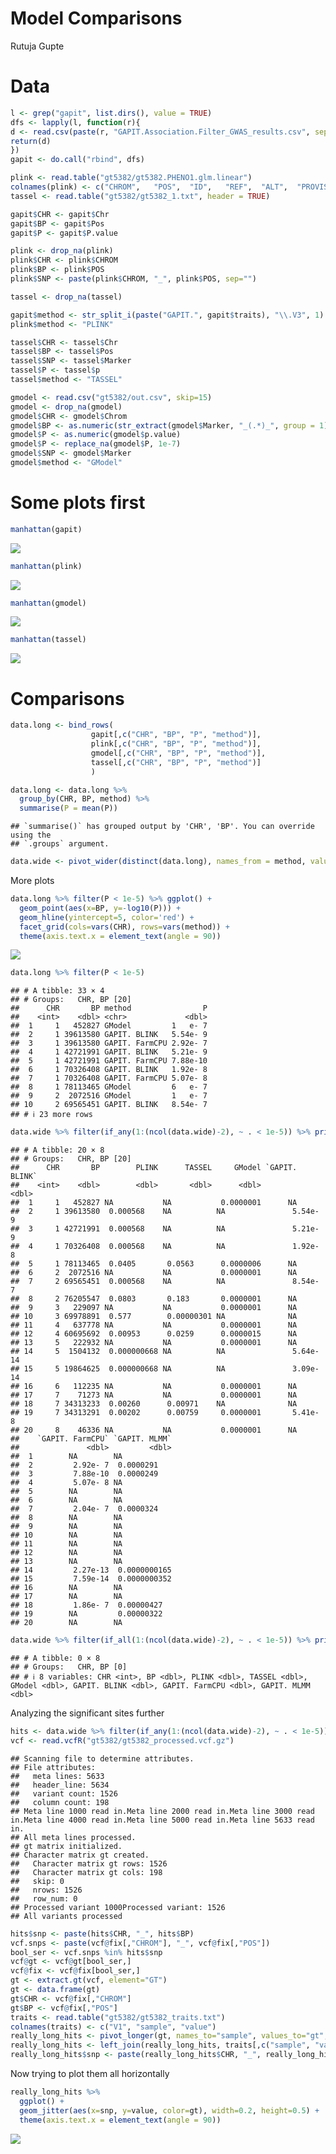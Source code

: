 Model Comparisons
================
Rutuja Gupte

# Data

``` r
l <- grep("gapit", list.dirs(), value = TRUE)
dfs <- lapply(l, function(r){
d <- read.csv(paste(r, "GAPIT.Association.Filter_GWAS_results.csv", sep = "/"), header=TRUE)
return(d)
})
gapit <- do.call("rbind", dfs)

plink <- read.table("gt5382/gt5382.PHENO1.glm.linear")
colnames(plink) <- c("CHROM",   "POS",  "ID",   "REF",  "ALT",  "PROVISIONAL_REF",  "A1",   "OMITTED",  "A1_FREQ",  "TEST", "OBS_CT",   "BETA", "SE",   "T_STAT",   "P",    "ERRCODE")
tassel <- read.table("gt5382/gt5382_1.txt", header = TRUE)

gapit$CHR <- gapit$Chr
gapit$BP <- gapit$Pos
gapit$P <- gapit$P.value

plink <- drop_na(plink)
plink$CHR <- plink$CHROM
plink$BP <- plink$POS
plink$SNP <- paste(plink$CHROM, "_", plink$POS, sep="")

tassel <- drop_na(tassel)

gapit$method <- str_split_i(paste("GAPIT.", gapit$traits), "\\.V3", 1)
plink$method <- "PLINK"

tassel$CHR <- tassel$Chr
tassel$BP <- tassel$Pos
tassel$SNP <- tassel$Marker
tassel$P <- tassel$p
tassel$method <- "TASSEL"

gmodel <- read.csv("gt5382/out.csv", skip=15)
gmodel <- drop_na(gmodel)
gmodel$CHR <- gmodel$Chrom
gmodel$BP <- as.numeric(str_extract(gmodel$Marker, "_(.*)_", group = 1))
gmodel$P <- as.numeric(gmodel$p.value)
gmodel$P <- replace_na(gmodel$P, 1e-7)
gmodel$SNP <- gmodel$Marker
gmodel$method <- "GModel"
```

# Some plots first

``` r
manhattan(gapit)
```

![](Comparisons_files/figure-gfm/unnamed-chunk-3-1.png)<!-- -->

``` r
manhattan(plink)
```

![](Comparisons_files/figure-gfm/unnamed-chunk-3-2.png)<!-- -->

``` r
manhattan(gmodel)
```

![](Comparisons_files/figure-gfm/unnamed-chunk-3-3.png)<!-- -->

``` r
manhattan(tassel)
```

![](Comparisons_files/figure-gfm/unnamed-chunk-3-4.png)<!-- -->

# Comparisons

``` r
data.long <- bind_rows(
                  gapit[,c("CHR", "BP", "P", "method")], 
                  plink[,c("CHR", "BP", "P", "method")],
                  gmodel[,c("CHR", "BP", "P", "method")],
                  tassel[,c("CHR", "BP", "P", "method")]
                  )

data.long <- data.long %>%
  group_by(CHR, BP, method) %>%
  summarise(P = mean(P))
```

    ## `summarise()` has grouped output by 'CHR', 'BP'. You can override using the
    ## `.groups` argument.

``` r
data.wide <- pivot_wider(distinct(data.long), names_from = method, values_from = P)
```

More plots

``` r
data.long %>% filter(P < 1e-5) %>% ggplot() +
  geom_point(aes(x=BP, y=-log10(P))) +
  geom_hline(yintercept=5, color='red') +
  facet_grid(cols=vars(CHR), rows=vars(method)) +
  theme(axis.text.x = element_text(angle = 90))
```

![](Comparisons_files/figure-gfm/unnamed-chunk-5-1.png)<!-- -->

``` r
data.long %>% filter(P < 1e-5)
```

    ## # A tibble: 33 × 4
    ## # Groups:   CHR, BP [20]
    ##      CHR       BP method                P
    ##    <int>    <dbl> <chr>             <dbl>
    ##  1     1   452827 GModel         1   e- 7
    ##  2     1 39613580 GAPIT. BLINK   5.54e- 9
    ##  3     1 39613580 GAPIT. FarmCPU 2.92e- 7
    ##  4     1 42721991 GAPIT. BLINK   5.21e- 9
    ##  5     1 42721991 GAPIT. FarmCPU 7.88e-10
    ##  6     1 70326408 GAPIT. BLINK   1.92e- 8
    ##  7     1 70326408 GAPIT. FarmCPU 5.07e- 8
    ##  8     1 78113465 GModel         6   e- 7
    ##  9     2  2072516 GModel         1   e- 7
    ## 10     2 69565451 GAPIT. BLINK   8.54e- 7
    ## # ℹ 23 more rows

``` r
data.wide %>% filter(if_any(1:(ncol(data.wide)-2), ~ . < 1e-5)) %>% print(n=Inf, width = Inf)
```

    ## # A tibble: 20 × 8
    ## # Groups:   CHR, BP [20]
    ##      CHR       BP        PLINK      TASSEL     GModel `GAPIT. BLINK`
    ##    <int>    <dbl>        <dbl>       <dbl>      <dbl>          <dbl>
    ##  1     1   452827 NA           NA           0.0000001      NA       
    ##  2     1 39613580  0.000568    NA          NA               5.54e- 9
    ##  3     1 42721991  0.000568    NA          NA               5.21e- 9
    ##  4     1 70326408  0.000568    NA          NA               1.92e- 8
    ##  5     1 78113465  0.0405       0.0563      0.0000006      NA       
    ##  6     2  2072516 NA           NA           0.0000001      NA       
    ##  7     2 69565451  0.000568    NA          NA               8.54e- 7
    ##  8     2 76205547  0.0803       0.183       0.0000001      NA       
    ##  9     3   229097 NA           NA           0.0000001      NA       
    ## 10     3 69978891  0.577        0.00000301 NA              NA       
    ## 11     4   637778 NA           NA           0.0000001      NA       
    ## 12     4 60695692  0.00953      0.0259      0.0000015      NA       
    ## 13     5   222932 NA           NA           0.0000001      NA       
    ## 14     5  1504132  0.000000668 NA          NA               5.64e-14
    ## 15     5 19864625  0.000000668 NA          NA               3.09e-14
    ## 16     6   112235 NA           NA           0.0000001      NA       
    ## 17     7    71273 NA           NA           0.0000001      NA       
    ## 18     7 34313233  0.00260      0.00971    NA              NA       
    ## 19     7 34313291  0.00202      0.00759     0.0000001       5.41e- 8
    ## 20     8    46336 NA           NA           0.0000001      NA       
    ##    `GAPIT. FarmCPU` `GAPIT. MLMM`
    ##               <dbl>         <dbl>
    ##  1        NA        NA           
    ##  2         2.92e- 7  0.0000291   
    ##  3         7.88e-10  0.0000249   
    ##  4         5.07e- 8 NA           
    ##  5        NA        NA           
    ##  6        NA        NA           
    ##  7         2.04e- 7  0.0000324   
    ##  8        NA        NA           
    ##  9        NA        NA           
    ## 10        NA        NA           
    ## 11        NA        NA           
    ## 12        NA        NA           
    ## 13        NA        NA           
    ## 14         2.27e-13  0.0000000165
    ## 15         7.59e-14  0.0000000352
    ## 16        NA        NA           
    ## 17        NA        NA           
    ## 18         1.86e- 7  0.00000427  
    ## 19        NA         0.00000322  
    ## 20        NA        NA

``` r
data.wide %>% filter(if_all(1:(ncol(data.wide)-2), ~ . < 1e-5)) %>% print(n=Inf, width = Inf)
```

    ## # A tibble: 0 × 8
    ## # Groups:   CHR, BP [0]
    ## # ℹ 8 variables: CHR <int>, BP <dbl>, PLINK <dbl>, TASSEL <dbl>, GModel <dbl>, GAPIT. BLINK <dbl>, GAPIT. FarmCPU <dbl>, GAPIT. MLMM <dbl>

Analyzing the significant sites further

``` r
hits <- data.wide %>% filter(if_any(1:(ncol(data.wide)-2), ~ . < 1e-5))
vcf <- read.vcfR("gt5382/gt5382_processed.vcf.gz")
```

    ## Scanning file to determine attributes.
    ## File attributes:
    ##   meta lines: 5633
    ##   header_line: 5634
    ##   variant count: 1526
    ##   column count: 198
    ## Meta line 1000 read in.Meta line 2000 read in.Meta line 3000 read in.Meta line 4000 read in.Meta line 5000 read in.Meta line 5633 read in.
    ## All meta lines processed.
    ## gt matrix initialized.
    ## Character matrix gt created.
    ##   Character matrix gt rows: 1526
    ##   Character matrix gt cols: 198
    ##   skip: 0
    ##   nrows: 1526
    ##   row_num: 0
    ## Processed variant 1000Processed variant: 1526
    ## All variants processed

``` r
hits$snp <- paste(hits$CHR, "_", hits$BP)
vcf.snps <- paste(vcf@fix[,"CHROM"], "_", vcf@fix[,"POS"])
bool_ser <- vcf.snps %in% hits$snp
vcf@gt <- vcf@gt[bool_ser,]
vcf@fix <- vcf@fix[bool_ser,]
gt <- extract.gt(vcf, element="GT")
gt <- data.frame(gt)
gt$CHR <- vcf@fix[,"CHROM"]
gt$BP <- vcf@fix[,"POS"]
traits <- read.table("gt5382/gt5382_traits.txt")
colnames(traits) <- c("V1", "sample", "value")
really_long_hits <- pivot_longer(gt, names_to="sample", values_to="gt", cols = c(-CHR, -BP))
really_long_hits <- left_join(really_long_hits, traits[,c("sample", "value")], by="sample")
really_long_hits$snp <- paste(really_long_hits$CHR, "_", really_long_hits$BP, sep="")
```

Now trying to plot them all horizontally

``` r
really_long_hits %>%
  ggplot() +
  geom_jitter(aes(x=snp, y=value, color=gt), width=0.2, height=0.5) +
  theme(axis.text.x = element_text(angle = 90))
```

![](Comparisons_files/figure-gfm/unnamed-chunk-8-1.png)<!-- -->
